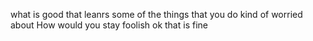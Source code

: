 what is good that leanrs some of the things that you do kind of worried about
How would you stay foolish
ok that is fine
